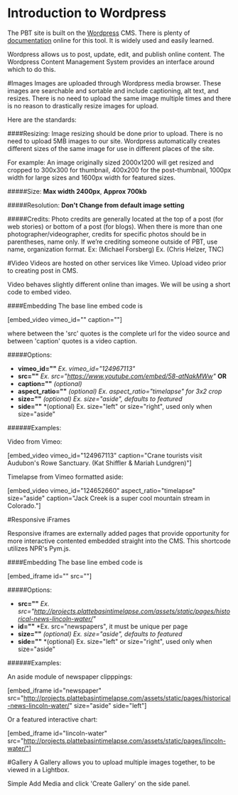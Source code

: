 # Introduction to Wordpress

The PBT site is built on the [Wordpress](https://wordpress.org/) CMS. There is plenty of [documentation](https://codex.wordpress.org/) online for this tool. It is widely used and easily learned.

Wordpress allows us to post, update, edit, and publish online content. The Wordpress Content Management System provides an interface around which to do this.

#Images
Images are uploaded through Wordpress media browser. These images are searchable and sortable and include captioning, alt text, and resizes. There is no need to upload the same image multiple times and there is no reason to drastically resize images for upload.

Here are the standards:

####Resizing:
Image resizing should be done prior to upload. There is no need to upload 5MB images to our site. Wordpress automatically creates different sizes of the same image for use in different places of the site.

For example: An image originally sized 2000x1200 will get resized and cropped to 300x300 for thumbnail, 400x200 for the post-thumbnail, 1000px width for large sizes and 1600px width for featured sizes.

#####Size: **Max width 2400px**, **Approx 700kb**

#####Resolution: **Don't Change from default image setting**

#####Credits:
Photo credits are generally located at the top of a post (for web stories) or bottom of a post (for blogs). When there is more than one photographer/videographer, credits for specific photos should be in parentheses, name only. If we’re crediting someone outside of PBT, use name, organization format. Ex: (Michael Forsberg) Ex. (Chris Helzer, TNC)

#Video
Videos are hosted on other services like Vimeo. Upload video prior to creating post in CMS.

Video behaves slightly different online than images. We will be using a short code to embed video.

####Embedding
The base line embed code is

[embed_video vimeo_id="" caption=""]

where between the 'src' quotes is the complete url for the video source and between 'caption' quotes is a video caption.

#####Options:
* **vimeo_id=""** 		*Ex. vimeo_id="124967113"*
* **src=""** 			*Ex. src="https://www.youtube.com/embed/58-atNakMWw"* **OR**
* **caption=""** 		*(optional)*
* **aspect_ratio=""** 	*(optional) Ex. aspect_ratio="timelapse" for 3x2 crop*
* **size=""**			*(optional) Ex. size="aside", defaults to featured*
* **side=""**			*(optional) Ex. size="left" or size="right", used only when size="aside"

######Examples:

Video from Vimeo:

[embed_video vimeo_id="124967113" caption="Crane tourists visit Audubon's Rowe Sanctuary. (Kat Shiffler & Mariah Lundgren)"]

Timelapse from Vimeo formatted aside:

[embed_video vimeo_id="124652660" aspect_ratio="timelapse" size="aside" caption="Jack Creek is a super cool mountain stream in Colorado."]

#Responsive iFrames

Responsive iframes are externally added pages that provide opportunity for more interactive contented embedded straight into the CMS. This shortcode utilizes NPR's Pym.js.

####Embedding
The base line embed code is

[embed_iframe id="" src=""]

#####Options:
* **src=""** 		*Ex. src="http://projects.plattebasintimelapse.com/assets/static/pages/historical-news-lincoln-water/"*
* **id=""** 		*Ex. src="newspapers", it must be unique per page
* **size=""**		*(optional) Ex. size="aside", defaults to featured*
* **side=""**		*(optional) Ex. size="left" or size="right", used only when size="aside"

######Examples:

An aside module of newspaper clipppings:

[embed_iframe id="newspaper" src="http://projects.plattebasintimelapse.com/assets/static/pages/historical-news-lincoln-water/" size="aside" side="left"]

Or a featured interactive chart:

[embed_iframe id="lincoln-water" src="http://projects.plattebasintimelapse.com/assets/static/pages/lincoln-water/"]

#Gallery
A Gallery allows you to upload multiple images together, to be viewed in a Lightbox.

Simple Add Media and click 'Create Gallery' on the side panel.








